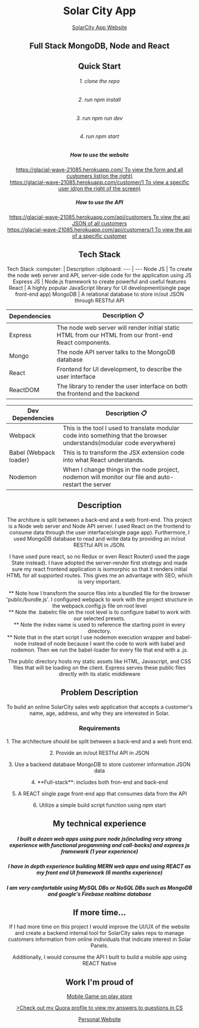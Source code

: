 
<center>
<h1>Solar City App</h1>
<a href="https://glacial-wave-21085.herokuapp.com/">SolarCity App Website</a>
<h2>Full Stack MongoDB, Node and React</h2>

<h2>Quick Start</h2>
<h6>1. clone the repo</h6>
<h6>2. run npm install</h6>
<h6>3. run npm run dev</h6>
<h6>4. run npm start</h6>

<h5>How to use the website</h5>
<a href="https://glacial-wave-21085.herokuapp.com/">https://glacial-wave-21085.herokuapp.com/ To view the form and all customers list(on the right)</a><br>
<a href="https://glacial-wave-21085.herokuapp.com/customer/1">https://glacial-wave-21085.herokuapp.com/customer/1 To view a specific user id(on the right of the screen)</a>

<h5>How to use the API</h5>
<a href="https://glacial-wave-21085.herokuapp.com/api/customers">https://glacial-wave-21085.herokuapp.com/api/customers To view the api JSON of all customers</a><br>
<a href="https://glacial-wave-21085.herokuapp.com/api/customers/1">https://glacial-wave-21085.herokuapp.com/api/customers/1 To view the api of a specific customer</a>

<h2> Tech Stack</h2>
Tech Stack :computer: | Description :clipboard:
    --- | ---
    Node JS | To create the node web server and API, server-side code for the application using JS
    Express JS | Node.js framework to create powerful and useful features
    React | A highly popular JavaScript library for UI development(single page front-end app)
    MongoDB | A relational database to store in/out JSON through RESTful API
    
Dependencies | Description :clipboard:
    --- | ---
    Express | The node web server will render initial static HTML from our HTML from our front-end React components.
    Mongo | The node API server talks to the MongoDB database
    React | Frontend for UI development, to describe the user interface
    ReactDOM | The library to render the user interface on both the frontend and the backend

Dev Dependencies | Description :clipboard:
    --- | ---
    Webpack | This is the tool I used to translate modular code into something that the browser understands(modular code everywhere)
    Babel (Webpack loader) | This is to transform the JSX extension code into what React understands. 
    Nodemon | When I change things in the node project, nodemon will monitor our file and auto-restart the server 

<h2>Description</h2>

<p>The architure is split between a back-end and a web front-end. This project is a Node web server and Node API server. I used React on the frontend to consume data through the user interface(single page app). Furthermore, I used MongoDB database to read and write data by providing an in/out RESTful API in JSON.</p>

<p>I have used pure react, so no Redux or even React Router(I used the page State instead). I have adopted the server-render first strategy and made sure my react frontend application is isomorphic so that it renders initial HTML for all supported routes. This gives me an advantage with SEO, which is very important.</p>

<span>** Note how I transform the source files into a bundled file for the browser 'public/bundle.js'. I configured webpack to work with the project structure in the webpack.config.js file on root level</span><br>
<span>** Note the .babelrc file on the root level is to configure babel to work with our selected presets.</span><br>
<span>** Note the index name is used to reference the starting point in every directory.</span><br>
<span>** Note that in the start script I use nodemon execution wrapper and babel-node instead of node because I want the code to work with babel and nodemon. Then we run the babel-loader for every file that end with a .js.</span>

<p>The public directory hosts my static assets like HTML, Javascript, and CSS files that will be loading on the client. Express serves these public files directly with its static middleware</p>

<h2>Problem Description</h2>
<p>To build an online SolarCity sales web application that accepts a customer's name, age, address, and why they are interested in Solar.</p>
<h3>Requirements</h3>
<p>1. The architecture should be split between a back-end and a web front end.</p>
<p>2. Provide an in/out RESTful API in JSON</p>
<p>3. Use a backend database MongoDB to store customer information JSON data</p>
<p>4. **Full-stack**: includes both fron-end and back-end</p>
<p>5. A REACT single page front-end app that consumes data from the API</p>
<p>6. Utilize a simple build script function using npm start</p>

<h2>My technical experience</h2>
<h5>I built a dozen web apps using pure node js(including very strong experience with functional progamming and call-backs) and express js framework (1 year experience)</h5>
<h5>I have in depth experience building MERN web apps and using REACT as my front end UI framework (6 months experience)</h5>
<h5>I am very comfortable using MySQL DBs or NoSQL DBs such as MongoDB and google's Firebase realtime database</h5> 


<h2>If more time...</h2>
<p>If I had more time on this project I would improve the UI/UX of the website and create a backend internal tool for SolarCity sales reps to manage customers information from online individuals that indicate interest in Solar Panels.</p>
<p>Additionally, I would consume the API I built to build a mobile app using REACT Native</p>

<h2>Work I'm proud of</h2>
<a href="https://play.google.com/store/apps/details?id=com.GamifyStudios.SuperHeroJump&hl=en">Mobile Game on play store</a>

<a href="https://www.quora.com/profile/Talab-Hussein">>Check out my Quora profile to view my answers to questions in CS</a>

<a href="www.talabhussein.me">Personal Website</a>

</center>
